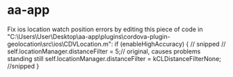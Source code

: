 # aa-app
Fix ios location watch position errors by editing this piece of code in "C:\Users\User\Desktop\aa-app\plugins\cordova-plugin-geolocation\src\ios\CDVLocation.m":
if (enableHighAccuracy) {
    // snipped
    // self.locationManager.distanceFilter = 5;// original, causes problems standing still
    self.locationManager.distanceFilter = kCLDistanceFilterNone;
    //snipped
}
